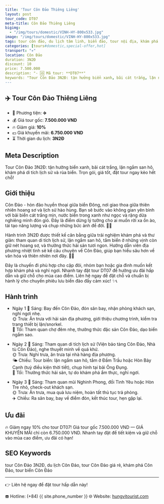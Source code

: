 ```yaml
---
title: 'Tour Côn Đảo Thiêng Liêng'
layout: post
tour_code: DT07
meta-title: Côn Đảo Thiêng Liêng
bigimg:
  - "/img/tours/domestic/VINH-HY-800x533.jpg"
image: "/img/tours/domestic/VINH-HY-800x533.jpg"
tags: tour côn đảo, du lịch tâm linh, biển đảo, tour nội địa, khám phá việt nam
categories: [tours#domestic,special-offer,hot]
transport: "✈️"
location: Côn Đảo
duration: 3N2Đ
discount: 10
price: 7.500.000
description: "- 🆔 Mã tour: **DT07**"
keywords: "Tour Côn Đảo 3N2Đ: tận hưởng biển xanh, bãi cát trắng, lặn ngắm san hô, khám phá di tích lịch sử và rùa biển. Trọn gói, giá tốt, đặt tour ngay kẻo hết chỗ!"
---
```


## ✈️ Tour Côn Đảo Thiêng Liêng



- 🚗 Phương tiện: **✈️**
- 💰 Giá tour gốc: **7.500.000 VND**
- 🔥 Giảm giá: **10%**
- 💵 Giá khuyến mãi: **6.750.000 VND**
- ⏳ Thời gian du lịch: **3N2Đ**

## Meta Description
Tour Côn Đảo 3N2Đ: tận hưởng biển xanh, bãi cát trắng, lặn ngắm san hô, khám phá di tích lịch sử và rùa biển. Trọn gói, giá tốt, đặt tour ngay kẻo hết chỗ!

## Giới thiệu
Côn Đảo - hòn đảo huyền thoại giữa biển Đông, nơi giao thoa giữa thiên nhiên hoang sơ và lịch sử hào hùng. Bạn sẽ bước vào không gian yên bình với bãi biển cát trắng mịn, nước biển trong xanh như ngọc và rặng dừa nghiêng mình đón gió. Đây là điểm dừng lý tưởng cho ai muốn rời xa ồn ào, tái tạo năng lượng và chụp những bức ảnh để đời. 🌊🌴

Hành trình 3N2Đ được thiết kế cân bằng giữa trải nghiệm khám phá và thư giãn: tham quan di tích lịch sử, lặn ngắm san hô, tắm biển ở những vịnh còn giữ nét hoang sơ, và thưởng thức hải sản tươi ngon. Hướng dẫn viên địa phương nhiệt tình sẽ kể câu chuyện về Côn Đảo, giúp bạn hiểu sâu hơn về văn hóa và thiên nhiên nơi đây. 📸🐠

Đây là chuyến đi phù hợp cho cặp đôi, nhóm bạn hoặc gia đình muốn kết hợp khám phá và nghỉ ngơi. Nhanh tay đặt tour DT07 để hưởng ưu đãi hấp dẫn và giữ chỗ cho mùa cao điểm. Liên hệ ngay để đặt chỗ và chuẩn bị hành lý cho chuyến phiêu lưu biển đảo đầy cảm xúc! ✨📞

## Hành trình
- Ngày 1
  🌅 Sáng: Bay đến Côn Đảo, đón sân bay, nhận phòng khách sạn, nghỉ ngơi nhẹ.  
  🌞 Trưa: Ăn trưa với hải sản địa phương, giới thiệu chương trình, kiểm tra trang thiết bị lặn/snorkel.  
  🌙 Tối: Tham quan chợ đêm nhẹ, thưởng thức đặc sản Côn Đảo, dạo biển ngắm sao.

- Ngày 2
  🌅 Sáng: Tham quan di tích lịch sử (Viện bảo tàng Côn Đảo, Nhà tù Côn Đảo), nghe thuyết minh về quá khứ.  
  🌞 Trưa: Nghỉ trưa, ăn trưa tại nhà hàng địa phương.  
  🌤 Chiều: Tour biển: lặn ngắm san hô, tắm ở Đầm Trầu hoặc Hòn Bảy Cạnh (tuỳ điều kiện thời tiết), chụp hình tại bãi Ông Đụng.  
  🌙 Tối: Thưởng thức hải sản, tự do khám phá ẩm thực, nghỉ ngơi.

- Ngày 3
  🌅 Sáng: Tham quan mũi Nghinh Phong, đồi Tình Yêu hoặc Hòn Tre nhỏ, check-out khách sạn.  
  🌞 Trưa: Ăn trưa, mua quà lưu niệm, hoàn tất thủ tục trả phòng.  
  ✈️ Chiều: Ra sân bay, bay về điểm đón, kết thúc tour, hẹn gặp lại.

## Ưu đãi
🔥 Giảm ngay 10% cho tour DT07! Giá tour gốc 7.500.000 VND — GIÁ KHUYẾN MÃI chỉ còn 6.750.000 VND. Nhanh tay đặt để tiết kiệm và giữ chỗ vào mùa cao điểm, ưu đãi có hạn!

## SEO Keywords
tour Côn Đảo 3N2Đ, du lịch Côn Đảo, tour Côn Đảo giá rẻ, khám phá Côn Đảo, tour biển Côn Đảo

---

👉 Liên hệ ngay để đặt tour hấp dẫn này!

☎️ Hotline: (+84) {{ site.phone_number }}
🌐 Website: [hungvitourist.com](https://hungvitourist.com)

